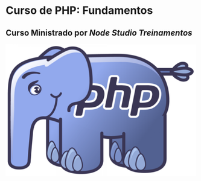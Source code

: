 # Curso de PHP: Fundamentos
## Curso Ministrado por _Node Studio Treinamentos_

![Massacote PHP](./massacote.png)
